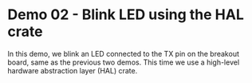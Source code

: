 Demo 02 - Blink LED using the HAL crate
===

In this demo, we blink an LED connected to the TX pin on the breakout board,
same as the previous two demos. This time we use a high-level hardware
abstraction layer (HAL) crate.
